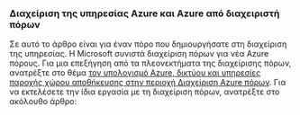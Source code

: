 ### <a name="azure-service-management-and-azure-resource-manager"></a>Διαχείριση της υπηρεσίας Azure και Azure από διαχειριστή πόρων
 
Σε αυτό το άρθρο είναι για έναν πόρο που δημιουργήσατε στη διαχείριση της υπηρεσίας. Η Microsoft συνιστά διαχείριση πόρων για νέα Azure πόρους. Για μια επεξήγηση από τα πλεονεκτήματα της διαχείρισης πόρων, ανατρέξτε στο θέμα [τον υπολογισμό Azure, δικτύου και υπηρεσίες παροχής χώρου αποθήκευσης στην περιοχή Διαχείριση Azure πόρων](../articles/virtual-machines/virtual-machines-windows-compare-deployment-models.md). Για να εκτελέσετε την ίδια εργασία με τη διαχείριση πόρων, ανατρέξτε στο ακόλουθο άρθρο:
